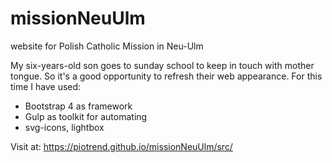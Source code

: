# missionNeuUlm
website for Polish Catholic Mission in Neu-Ulm

My six-years-old son goes to sunday school to keep in touch with mother tongue. So it's a good opportunity to refresh their web appearance. 
For this time I have used:
* Bootstrap 4 as framework
* Gulp as toolkit for automating
* svg-icons, lightbox

Visit at: https://piotrend.github.io/missionNeuUlm/src/
